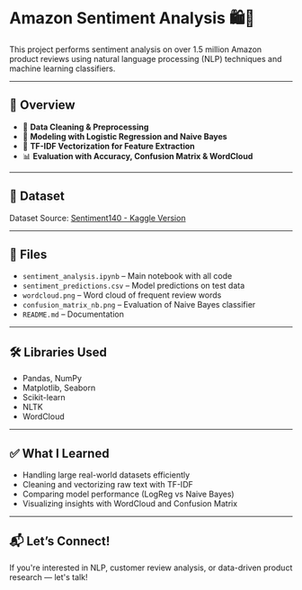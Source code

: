 # Amazon Sentiment Analysis 🛍️🧠

This project performs sentiment analysis on over 1.5 million Amazon product reviews using natural language processing (NLP) techniques and machine learning classifiers.

---

## 📌 Overview

- 🧹 **Data Cleaning & Preprocessing**
- 🧠 **Modeling with Logistic Regression and Naive Bayes**
- 🧾 **TF-IDF Vectorization for Feature Extraction**
- 📊 **Evaluation with Accuracy, Confusion Matrix & WordCloud**

---

## 📂 Dataset

Dataset Source: [Sentiment140 - Kaggle Version](https://www.kaggle.com/datasets/kazanova/sentiment140)

---

## 📁 Files

- `sentiment_analysis.ipynb` – Main notebook with all code
- `sentiment_predictions.csv` – Model predictions on test data
- `wordcloud.png` – Word cloud of frequent review words
- `confusion_matrix_nb.png` – Evaluation of Naive Bayes classifier
- `README.md` – Documentation

---

## 🛠️ Libraries Used

- Pandas, NumPy  
- Matplotlib, Seaborn  
- Scikit-learn  
- NLTK  
- WordCloud  

---

## ✅ What I Learned

- Handling large real-world datasets efficiently  
- Cleaning and vectorizing raw text with TF-IDF  
- Comparing model performance (LogReg vs Naive Bayes)  
- Visualizing insights with WordCloud and Confusion Matrix  

---

## 📬 Let’s Connect!

If you're interested in NLP, customer review analysis, or data-driven product research — let's talk!



